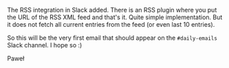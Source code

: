 The RSS integration in Slack added. There is an RSS plugin where you put
the URL of the RSS XML feed and that's it. Quite simple implementation. But
it does not fetch all current entries from the feed (or even last 10
entries).


So this will be the very first email that should appear on the
`#daily-emails` Slack channel. I hope so :)


Paweł

